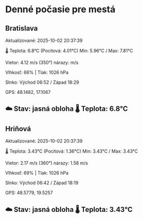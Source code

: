 ﻿# Denné počasie pre mestá

## Bratislava
Aktualizované: 2025-10-02 20:37:39

🌡️ Teplota: 6.8°C 
(Pocitová: 4.01°C)
Min: 5.96°C / Max: 7.81°C

Vietor: 4.12 m/s    (350°) 
nárazy:  m/s

Vlhkosť: 66% | Tlak: 1026 hPa

Slnko: Východ 06:52 / Západ 18:29

GPS: 48.1482, 17.1067

☁️ Stav: jasná obloha        🌡️ Teplota: 6.8°C
---

## Hriňová
Aktualizované: 2025-10-02 20:37:39

🌡️ Teplota: 3.43°C 
(Pocitová: 1.36°C)
Min: 3.43°C / Max: 3.43°C

Vietor: 2.17 m/s (360°)
nárazy: 1.58 m/s

Vlhkosť: 69% | Tlak: 1026 hPa

Slnko: Východ 06:42 / Západ 18:19

GPS: 48.5779, 19.5257

☁️ Stav: jasná obloha        🌡️ Teplota: 3.43°C
---
